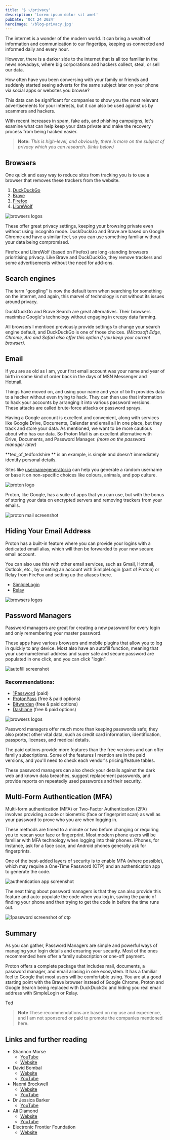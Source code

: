 ```yaml
---
title: '$ ~/privacy'
description: 'Lorem ipsum dolor sit amet'
pubDate: 'Oct 24 2024'
heroImage: '/blog-privacy.jpg'
---
```


The internet is a wonder of the modern world. It can bring a wealth of information and communication to our fingertips, keeping us connected and informed daily and every hour. 

However, there is a darker side to the internet that is all too familiar in the news nowadays, where big corporations and hackers collect, steal, or sell our data. 

How often have you been conversing with your family or friends and suddenly started seeing adverts for the same subject later on your phone via social apps or websites you browse? 

This data can be significant for companies to show you the most relevant advertisements for your interests, but it can also be used against us by scammers and hackers. 

With recent increases in spam, fake ads, and phishing campaigns, let's examine what can help keep your data private and make the recovery process from being hacked easier.

> **Note:** *This is high-level, and obviously, there is more on the subject of privacy which you can research. (links below)*

## Browsers
One quick and easy way to reduce sites from tracking you is to use a browser that removes these trackers from the website. 

1. [DuckDuckGo](https://duckduckgo.com)
2. [Brave](https://brave.com)
3. [Firefox](https://www.mozilla.org/en-GB/firefox/new/)
4. [LibreWolf](https://librewolf.net/)

![browsers logos](/src/images/browsers.svg)

These offer great privacy settings, keeping your browsing private even without using incognito mode. DuckDuckGo and Brave are based on Google Chrome and have a similar feel, so you can use something familiar without your data being compromised. 

Firefox and LibreWolf (based on Firefox) are long-standing browsers prioritising privacy. Like Brave and DuckDuckGo, they remove trackers and some advertisements without the need for add-ons. 

## Search engines
The term "googling" is now the default term when searching for something on the internet, and again, this marvel of technology is not without its issues around privacy.  

DuckDuckGo and Brave Search are great alternatives. Their browsers maximise Google's technology without engaging in creepy data farming. 

All browsers I mentioed previously provide settings to change your search engine default, and DuckDuckGo is one of those choices. *(Microsoft Edge, Chrome, Arc and Safari also offer this option if you keep your current browser).* 

## Email
If you are as old as I am, your first email account was your name and year of birth in some kind of order back in the days of MSN Messenger and Hotmail. 

Things have moved on, and using your name and year of birth provides data to a hacker without even trying to hack. They can then use that information to hack your accounts by arranging it into various password versions. These attacks are called brute-force attacks or password sprays.

Having a Google account is excellent and convenient, along with services like Google Drive, Documents, Calendar and email all in one place, but they track and store your data. As mentioned, we want to be more cautious about who has our data. So Proton Mail is an excellent alternative with Drive, Documents, and Password Manager. *(more on the password manager later)*

**ted_of_tedfordshire ** is an example, is simple and doesn't immediately identify personal details. 

Sites like [usernamegenerator.io](https://usernamegenerator.io/) can help you generate a random username or base it on non-specific choices like colours, animals, and pop culture.

![proton logo](/src/images/proton-purple.svg)

Proton, like Google, has a suite of apps that you can use, but with the bonus of storing your data on encrypted servers and removing trackers from your emails.

![proton mail screenshot](/src/images/protonmail.png)

## Hiding Your Email Address
Proton has a built-in feature where you can provide your logins with a dedicated email alias, which will then be forwarded to your new secure email account.  

You can also use this with other email services, such as Gmail, Hotmail, Outlook, etc., by creating an account with SimlpleLogin (part of Proton) or Relay from FireFox and setting up the aliases there.

- [SimlpleLogin](https://simplelogin.io/)
- [Relay](https://relay.firefox.com/)

![browsers logos](/src/images/email_relay.svg)

## Password Managers
Password managers are great for creating a new password for every login and only remembering your master password.

These apps have various browsers and mobile plugins that allow you to log in quickly to any device. Most also have an autofill function, meaning that your username/email address and super safe and secure password are populated in one click, and you can click "login".

![autofill screenshot](/src/images/autofill.png)

### Recommendations:
- [1Password](https://1password.com/) (paid)
- [ProtonPass](https://proton.me/pass) (free & paid options)
- [Bitwarden](https://bitwarden.com/) (free & paid options)
- [Dashlane](https://www.dashlane.com/personal-password-manager) (free & paid options)

![browsers logos](/src/images/pass.svg)

Password managers offer much more than keeping passwords safe; they also protect other vital data, such as credit card information, identification, passports, licenses, and medical details.

The paid options provide more features than the free versions and can offer family subscriptions. Some of the features I mention are in the paid versions, and you'll need to check each vendor's pricing/feature tables.

These password managers can also check your details against the dark web and known data breaches, suggest replacement passwords, and provide reports on repeatedly used passwords and their security.  

## Multi-Form Authentication (MFA)
Multi-form authentication (MFA) or Two-Factor Authentication (2FA) involves providing a code or biometric (face or fingerprint scan) as well as your password to prove who you are when logging in. 

These methods are timed to a minute or two before changing or requiring you to rescan your face or fingerprint. Most modern phone users will be familiar with MFA technology when logging into their phones. iPhones, for instance, ask for a face scan, and Android phones generally ask for fingerprints.  

One of the best-added layers of security is to enable MFA (where possible), which may require a One-Time Password (OTP) and an authentication app to generate the code.

![authentication app screenshot](/src/images/auth_app.png)

The neat thing about password managers is that they can also provide this feature and auto-populate the code when you log in, saving the panic of finding your phone and then trying to get the code in before the time runs out. 

![1password screenshot of otp](/src/images/1pass_otp.png)

## Summary
As you can gather, Password Managers are simple and powerful ways of managing your login details and ensuring your security. Most of the ones recommended here offer a family subscription or one-off payment. 

Proton offers a complete package that includes mail, documents, a password manager, and email aliasing in one ecosystem. It has a familiar feel to Google that most users will be comfortable using. You are at a good starting point with the Brave browser instead of Google Chrome, Proton and Google Search being replaced with DuckDuckGo and hiding you real email address with SimpleLogin or Relay. 

Ted

> **Note** These recommendations are based on my use and experience, and I am not sponsored or paid to promote the companies mentioned here.

## Links and further reading

- Shannon Morse
  - [YouTube](https://www.youtube.com/@ShannonMorse)
  - [Website](https://www.morsecodecreative.com/)
- David Bombal
  - [Website](https://davidbombal.com/)
  - [YouTube](https://www.youtube.com/@davidbombal)
- Naomi Brockwell
  - [Website](https://www.nbtv.media/)
  - [YouTube](https://www.youtube.com/@NaomiBrockwellTV)
- Dr Jessica Barker
  - [YouTube](https://www.youtube.com/@drjessicabarker)
- Ali Diamond
  - [Website](https://ali.dev/)
  - [YouTube](https://www.youtube.com/@endingwithali)
- Electronic Frontier Foundation
  - [Website](https://www.eff.org/)